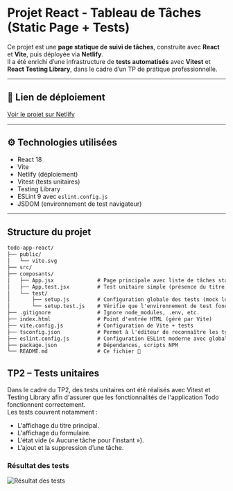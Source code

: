 #  Projet React - Tableau de Tâches (Static Page + Tests)

Ce projet est une **page statique de suivi de tâches**, construite avec **React** et **Vite**, puis déployée via **Netlify**.  
Il a été enrichi d’une infrastructure de **tests automatisés** avec **Vitest** et **React Testing Library**, dans le cadre d’un TP de pratique professionnelle.

---

## 🔗 Lien de déploiement

 [Voir le projet sur Netlify](https://tachefacile.netlify.app)  

---

## ⚙️ Technologies utilisées

- React 18
- Vite
- Netlify (déploiement)
- Vitest (tests unitaires)
- Testing Library
- ESLint 9 avec `eslint.config.js`
- JSDOM (environnement de test navigateur)

---

##  Structure du projet

```txt
todo-app-react/
├── public/
│   └── vite.svg
├── src/
├── composants/
│   ├── App.jsx              # Page principale avec liste de tâches statiques
│   ├── App.test.jsx         # Test unitaire simple (présence du titre, tâches, statuts)
│   └── test/
│       ├── setup.js         # Configuration globale des tests (mock localStorage, jest-dom)
│       └── setup.test.js    # Vérifie que l'environnement de test fonctionne
├── .gitignore               # Ignore node_modules, .env, etc.
├── index.html               # Point d'entrée HTML (géré par Vite)
├── vite.config.js           # Configuration de Vite + tests
├── tsconfig.json            # Permet à l'éditeur de reconnaître les types de test (vi, etc.)
├── eslint.config.js         # Configuration ESLint moderne avec globals vitest
├── package.json             # Dépendances, scripts NPM
└── README.md                # Ce fichier 📄
```


##  TP2 – Tests unitaires

Dans le cadre du TP2, des tests unitaires ont été réalisés avec Vitest et Testing Library afin d'assurer que les fonctionnalités de l'application Todo fonctionnent correctement.  
Les tests couvrent notamment :
- L'affichage du titre principal.
- L'affichage du formulaire.
- L'état vide (« Aucune tâche pour l’instant »).
- L’ajout et la suppression d’une tâche.

###  Résultat des tests

![Résultat des tests](Images/Capture%20d'%C3%A9cran%202025-07-18%20101428.png)


